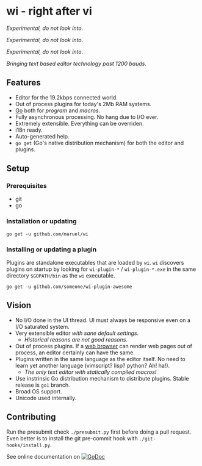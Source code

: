 wi - right after vi
===================

*Experimental, do not look into.*

*Experimental, do not look into.*

*Experimental, do not look into.*

_Bringing text based editor technology past 1200 bauds._


Features
--------

  - Editor for the 19.2kbps connected world.
  - Out of process plugins for today's 2Mb RAM systems.
  - [Go](https://golang.org) both for _program_ and _macros_.
  - Fully asynchronous processing. No hang due to I/O ever.
  - Extremely extensible. Everything can be overriden.
  - i18n ready.
  - Auto-generated help.
  - `go get` (Go's native distribution mechanism) for both the editor and plugins.


Setup
-----


### Prerequisites

  - git
  - go


### Installation or updating

```
go get -u github.com/maruel/wi
```


### Installing or updating a plugin

Plugins are standalone executables that are loaded by `wi`. `wi` discovers
plugins on startup by looking for `wi-plugin-*` / `wi-plugin-*.exe` in the same
directory `$GOPATH/bin` as the `wi` executable.

```
go get -u github.com/someone/wi-plugin-awesome
```


Vision
------

  - No I/O done in the UI thread. UI must always be responsive even on a I/O
    saturated system.
  - Very extensible editor _with sane default settings_.
    - _Historical reasons are not good reasons_.
  - Out of process plugins. If a
    [web browser](http://dev.chromium.org/developers/design-documents/multi-process-architecture)
    can render web pages out of process, an editor certainly can have the same.
  - Plugins written in the same language as the editor itself. No need to learn
    yet another language (vimscript? lisp? python? Ah! ha!).
      - *The only text editor with statically compiled macros!*
  - Use instrinsic Go distribution mechanism to distribute plugins. Stable
    release is `go1` branch.
  - Broad OS support.
  - Unicode used internally.


Contributing
------------

Run the presubmit check `./presubmit.py` first before doing a pull request. Even
better is to install the git pre-commit hook with `./git-hooks/install.py`.

See online documentation on
[![GoDoc](https://godoc.org/github.com/maruel/wi?status.svg)](https://godoc.org/github.com/maruel/wi)
